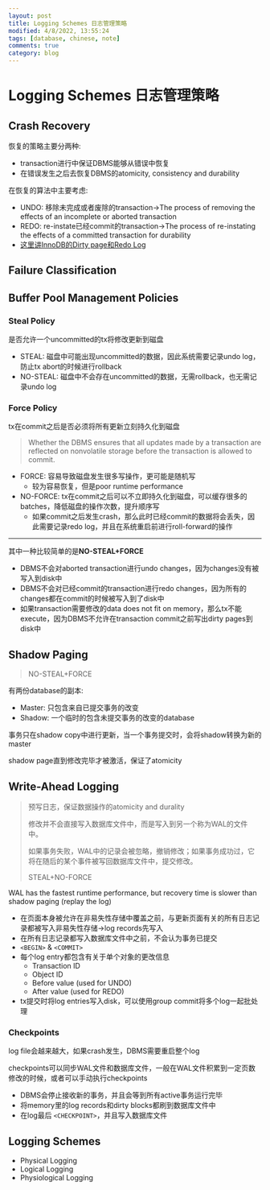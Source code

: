 ```yaml
---
layout: post
title: Logging Schemes 日志管理策略
modified: 4/8/2022, 13:55:24
tags: [database, chinese, note]
comments: true
category: blog
---
```


# Logging Schemes 日志管理策略

## Crash Recovery

恢复的策略主要分两种:

* transaction进行中保证DBMS能够从错误中恢复
* 在错误发生之后去恢复DBMS的atomicity, consistency and durability

在恢复的算法中主要考虑: 

* UNDO: 移除未完成或者废除的transaction->The process of removing the effects of an incomplete or aborted transaction
* REDO: re-instate已经commit的transaction->The process of re-instating the effects of a committed transaction for durability
* [这里讲InnoDB的Dirty page和Redo Log](https://www.cnblogs.com/Arlen/articles/1768557.html)

## Failure Classification

## Buffer Pool Management Policies

### Steal Policy

是否允许一个uncommitted的tx将修改更新到磁盘

* STEAL: 磁盘中可能出现uncommitted的数据，因此系统需要记录undo log，防止tx abort的时候进行rollback
* NO-STEAL: 磁盘中不会存在uncommitted的数据，无需rollback，也无需记录undo log

### Force Policy

tx在commit之后是否必须将所有更新立刻持久化到磁盘

> Whether the DBMS ensures that all updates made by a transaction are reflected on nonvolatile storage before the transaction is allowed to commit.

* FORCE: 容易导致磁盘发生很多写操作，更可能是随机写
  * 较为容易恢复，但是poor runtime performance
* NO-FORCE: tx在commit之后可以不立即持久化到磁盘，可以缓存很多的batches，降低磁盘的操作次数，提升顺序写
  * 如果commit之后发生crash，那么此时已经commit的数据将会丢失，因此需要记录redo log，并且在系统重启前进行roll-forward的操作

---

其中一种比较简单的是**NO-STEAL+FORCE**

* DBMS不会对aborted transaction进行undo changes，因为changes没有被写入到disk中
* DBMS不会对已经commit的transaction进行redo changes，因为所有的changes都在commit的时候被写入到了disk中
* 如果transaction需要修改的data does not fit on memory，那么tx不能execute，因为DBMS不允许在transaction commit之前写出dirty pages到disk中

## Shadow Paging

> NO-STEAL+FORCE

有两份database的副本:

* Master: 只包含来自已提交事务的改变
* Shadow: 一个临时的包含未提交事务的改变的database

事务只在shadow copy中进行更新，当一个事务提交时，会将shadow转换为新的master

shadow page直到修改完毕才被激活，保证了atomicity

## Write-Ahead Logging

> 预写日志，保证数据操作的atomicity and durality
>
> 修改并不会直接写入数据库文件中，而是写入到另一个称为WAL的文件中。
>
> 如果事务失败，WAL中的记录会被忽略，撤销修改；如果事务成功过，它将在随后的某个事件被写回数据库文件中，提交修改。
>
> STEAL+NO-FORCE

WAL has the fastest runtime performance, but recovery time is slower than shadow paging (replay the log)

* 在页面本身被允许在非易失性存储中覆盖之前，与更新页面有关的所有日志记录都被写入非易失性存储->log records先写入
* 在所有日志记录都写入数据库文件中之前，不会认为事务已提交
* `<BEGIN>` & `<COMMIT>`
* 每个log entry都包含有关于单个对象的更改信息
  * Transaction ID
  * Object ID
  * Before value (used for UNDO)
  * After value (used for REDO)
* tx提交时将log entries写入disk，可以使用group commit将多个log一起批处理

### Checkpoints

log file会越来越大，如果crash发生，DBMS需要重启整个log

checkpoints可以同步WAL文件和数据库文件，一般在WAL文件积累到一定页数修改的时候，或者可以手动执行checkpoints

* DBMS会停止接收新的事务，并且会等到所有active事务运行完毕
* 将memory里的log records和dirty blocks都刷到数据库文件中
* 在log最后 `<CHECKPOINT>`，并且写入数据库文件

## Logging Schemes

* Physical Logging
* Logical Logging
* Physiological Logging
